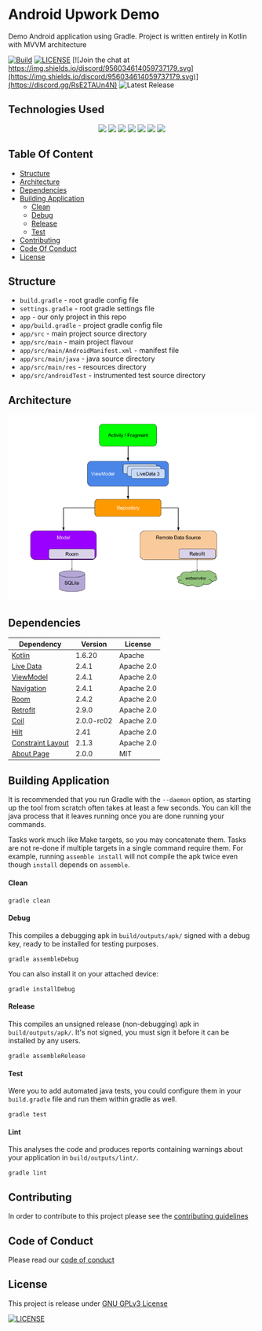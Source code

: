 # Android Upwork Demo

Demo Android application using Gradle.
Project is written entirely in Kotlin with MVVM architecture

[![Build](https://github.com/suppressf0rce/android-random-person-demo/actions/workflows/ci.yml/badge.svg)](https://github.com/suppressf0rce/android-random-person-demo/actions/workflows/ci.yml)
[![LICENSE](https://img.shields.io/badge/License-GPLv3-blue.svg)](LICENSE)
[![Join the chat at https://img.shields.io/discord/956034614059737179.svg](https://img.shields.io/discord/956034614059737179.svg)](https://discord.gg/RsE2TAUn4N)
![Latest Release](https://img.shields.io/badge/version-1.0.0-brightgreen)

## Technologies Used
<div align="center">
<img src="https://img.shields.io/badge/kotlin-%230095D5.svg?style=for-the-badge&logo=kotlin&logoColor=white" />
<img src="https://img.shields.io/badge/Android-3DDC84?style=for-the-badge&logo=android&logoColor=white" />
<img src="https://img.shields.io/badge/Android%20Studio-3DDC84.svg?style=for-the-badge&logo=android-studio&logoColor=white">
<img src="https://img.shields.io/badge/Gradle-02303A.svg?style=for-the-badge&logo=Gradle&logoColor=white">
<img src="https://img.shields.io/badge/github-%23121011.svg?style=for-the-badge&logo=github&logoColor=white" />
<img src="https://img.shields.io/badge/github%20actions-%232671E5.svg?style=for-the-badge&logo=githubactions&logoColor=white" />
<img src="https://img.shields.io/badge/git-%23F05033.svg?style=for-the-badge&logo=git&logoColor=white" />
</div>

## Table Of Content
* [Structure](#structure)
* [Architecture](#architecture)
* [Dependencies](#dependencies)  
* [Building Application](#building-application)
    * [Clean](#clean)
    * [Debug](#debug)
    * [Release](#release)
    * [Test](#test)
* [Contributing](#contributing)
* [Code Of Conduct](#code-of-conduct)    
* [License](#license)

## Structure

* `build.gradle` - root gradle config file
* `settings.gradle` - root gradle settings file
* `app` - our only project in this repo
* `app/build.gradle` - project gradle config file
* `app/src` - main project source directory
* `app/src/main` - main project flavour
* `app/src/main/AndroidManifest.xml` - manifest file
* `app/src/main/java` - java source directory
* `app/src/main/res` - resources directory
* `app/src/androidTest` - instrumented test source directory

## Architecture
![MVVM](https://github.com/suppressf0rce/android-random-person-demo/blob/master/diagrams/mvvm.png)

## Dependencies
| **Dependency** | **Version** | **License** |
| -------------- | ----------- | ----------- |
| [Kotlin](https://kotlinlang.org/) | 1.6.20 | Apache |
| [Live Data](https://developer.android.com/kotlin/ktx#livedata) | 2.4.1 | Apache 2.0 |
| [ViewModel](https://developer.android.com/kotlin/ktx#viewmodel) | 2.4.1 | Apache 2.0 |
| [Navigation](https://developer.android.com/kotlin/ktx#navigation) | 2.4.1 | Apache 2.0 |
| [Room](https://developer.android.com/kotlin/ktx#room) | 2.4.2 | Apache 2.0 |
| [Retrofit](https://square.github.io/retrofit/) | 2.9.0 | Apache 2.0 |
| [Coil](https://github.com/coil-kt/coil) | 2.0.0-rc02 | Apache 2.0 |
| [Hilt](https://developer.android.com/training/dependency-injection/hilt-android) | 2.41 | Apache 2.0 |
| [Constraint Layout](https://developer.android.com/training/constraint-layout) | 2.1.3 | Apache 2.0 |
| [About Page](https://github.com/medyo/android-about-page) | 2.0.0 | MIT |

## Building Application

It is recommended that you run Gradle with the `--daemon` option, as starting
up the tool from scratch often takes at least a few seconds. You can kill the
java process that it leaves running once you are done running your commands.

Tasks work much like Make targets, so you may concatenate them. Tasks are not
re-done if multiple targets in a single command require them. For example,
running `assemble install` will not compile the apk twice even though
`install` depends on `assemble`.

#### Clean

	gradle clean

#### Debug

This compiles a debugging apk in `build/outputs/apk/` signed with a debug key,
ready to be installed for testing purposes.

	gradle assembleDebug

You can also install it on your attached device:

	gradle installDebug

#### Release

This compiles an unsigned release (non-debugging) apk in `build/outputs/apk/`.
It's not signed, you must sign it before it can be installed by any users.

	gradle assembleRelease

#### Test

Were you to add automated java tests, you could configure them in your
`build.gradle` file and run them within gradle as well.

	gradle test

#### Lint

This analyses the code and produces reports containing warnings about your
application in `build/outputs/lint/`.

	gradle lint

## Contributing
In order to contribute to this project please see the [contributing guidelines](CONTRIBUTING.md)

## Code of Conduct
Please read our [code of conduct](CODE_OF_CONDUCT.md)

## License
This project is release under [GNU GPLv3 License](LICENSE)

[![LICENSE](https://img.shields.io/badge/License-GPLv3-blue.svg)](LICENSE)
